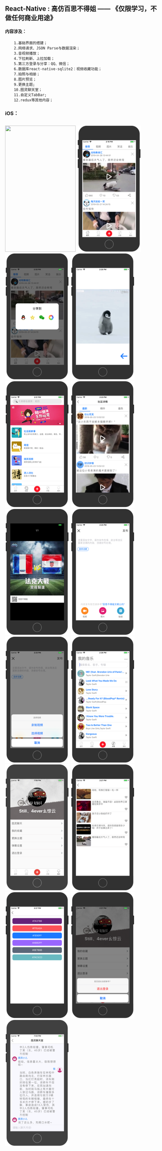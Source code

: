 ##  React-Native : 高仿百思不得姐 —— 《仅限学习，不做任何商业用途》
#### 内容涉及：
        1.基础界面的搭建；
        2.网络请求、JSON Parse与数据渲染；
        3.音视频播放；
        4.下拉刷新、上拉加载；
        5.第三方登录与分享：QQ、微信；
        6.数据库react-native-sqlite2：视频收藏功能；
        7.拍照与相册；
        8.图片预览；
        9.更换主题;
        10.图灵聊天室；
        11.自定义TabBar;
        12.redux等其他内容；


### iOS：
<h2 align"center">
<img src="/pics/bsbdj.gif" width="231" height="413"/>
<img src="/pics/1.png" width="210" height="413"/>
<img src="/pics/2.png" width="210" height="413"/>
<img src="/pics/3.png" width="210" height="413"/>
<img src="/pics/4.png" width="210" height="413"/>

<img src="/pics/5.png" width="210" height="413"/>
<img src="/pics/6.png" width="210" height="413"/>
<img src="/pics/7.png" width="210" height="413"/>
<img src="/pics/8.png" width="210" height="413"/>

<img src="/pics/9.png" width="210" height="413"/>
<img src="/pics/10.png" width="210" height="413"/>
<img src="/pics/11.png" width="210" height="413"/>
<img src="/pics/12.png" width="210" height="413"/>

<img src="/pics/13.png" width="210" height="413"/>
<img src="/pics/14.png" width="210" height="413"/>


</h2>



